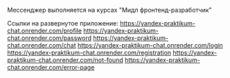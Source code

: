 Мессенджер выполняется на курсах "Мидл фронтенд-разработчик"

Ссылки на развернутое приложение:
https://yandex-praktikum-chat.onrender.com/profile
https://yandex-praktikum-chat.onrender.com/password
https://yandex-praktikum-chat.onrender.com/chat
https://yandex-praktikum-chat.onrender.com/login
https://yandex-praktikum-chat.onrender.com/registration
https://yandex-praktikum-chat.onrender.com/not-found
https://yandex-praktikum-chat.onrender.com/error-page
